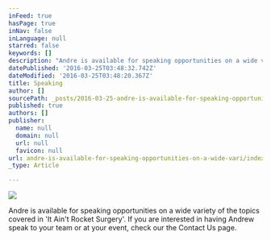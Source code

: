 ```yaml
---
inFeed: true
hasPage: true
inNav: false
inLanguage: null
starred: false
keywords: []
description: "Andre is available for speaking opportunities on a wide variety of the topics covered in 'It Ain't Rocket Surgery'. If you are interested in having Andrew speak to your team or at your event, check our the Contact Us page.\_"
datePublished: '2016-03-25T03:48:32.742Z'
dateModified: '2016-03-25T03:48:20.367Z'
title: Speaking
author: []
sourcePath: _posts/2016-03-25-andre-is-available-for-speaking-opportunities-on-a-wide-vari.md
published: true
authors: []
publisher:
  name: null
  domain: null
  url: null
  favicon: null
url: andre-is-available-for-speaking-opportunities-on-a-wide-vari/index.html
_type: Article

---
```

![](https://the-grid-user-content.s3-us-west-2.amazonaws.com/d2b24afc-2c73-4975-9cdf-b216693a0708.jpg)

Andre is available for speaking opportunities on a wide variety of the topics covered in 'It Ain't Rocket Surgery'. If you are interested in having Andrew speak to your team or at your event, check our the Contact Us page.